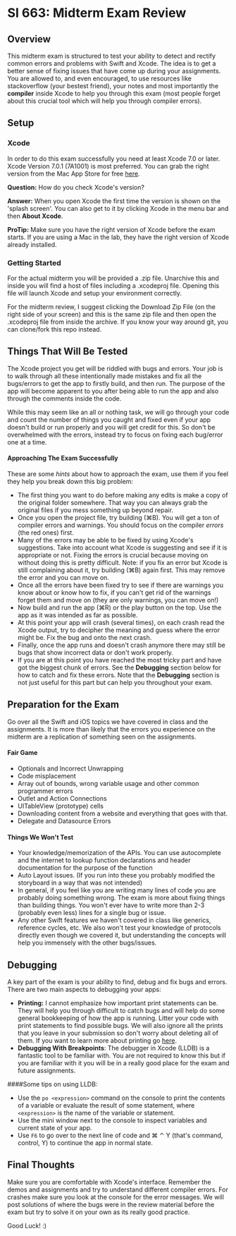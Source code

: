 # SI 663: Midterm Exam Review

## Overview

This midterm exam is structured to test your ability to detect and rectify common errors and problems with Swift and Xcode. The idea is to get a better sense of fixing issues that have  come up during your assignments. You are allowed to, and even encouraged, to use resources like stackoverflow (your bestest friend), your notes and most importantly the **compiler** inside Xcode to help you through this exam (most people forget about this crucial tool which will help you through compiler errors).

## Setup


### Xcode
In order to do this exam successfully you need at least Xcode 7.0 or later. Xcode Version 7.0.1 (7A1001) is most preferred. You can grab the right version from the Mac App Store for free [here](https://itunes.apple.com/us/app/xcode/id497799835?ls=1&mt=12). 

**Question:** How do you check Xcode's version? 

**Answer:** When you open Xcode the first time the version is shown on the 'splash screen'. You can also get to it by clicking Xcode in the menu bar and then **About Xcode**.

**ProTip:** Make sure you have the right version of Xcode before the exam starts. If you are using a Mac in the lab, they have the right version of Xcode already installed.

### Getting Started

For the actual midterm you will be provided a .zip file. Unarchive this and inside you will find a host of files including a .xcodeproj file. Opening this file will launch Xcode and setup your environment correctly. 

For the midterm review, I suggest clicking the Download Zip File (on the right side of your screen) and this is the same zip file and then open the .xcodeproj file from inside the archive. If you know your way around git, you can clone/fork this repo instead.

## Things That Will Be Tested
The Xcode project you get will be riddled with bugs and errors. Your job is to walk through all these intentionally made mistakes and fix all the bugs/errors to get the app to firstly build, and then run. The purpose of the app will become apparent to you after being able to run the app and also through the comments inside the code. 

While this may seem like an all or nothing task, we will go through your code and count the number of things you caught and fixed even if your app doesn't build or run properly and you will get credit for this. So don't be overwhelmed with the errors, instead try to focus on fixing each bug/error one at a time.
#### Approaching The Exam Successfully
These are some *hints* about how to approach the exam, use them if you feel they help you break down this big problem:
- The first thing you want to do before making any edits is make a copy of the original folder somewhere. That way you can always grab the original files if you mess something up beyond repair. 
- Once you open the project file, try building (⌘B). You will get a ton of compiler errors and warnings. You should focus on the compiler *errors* (the red ones) first.
- Many of the errors may be able to be fixed by using Xcode's suggestions. Take into account what Xcode is suggesting and see if it is appropriate or not. Fixing the errors is crucial because moving on without doing this is pretty difficult. Note: if you fix an error but Xcode is still complaining about it, try building (⌘B) again first. This may remove the error and you can move on.
- Once all the errors have been fixed try to see if there are warnings you know about or know how to fix, if you can't get rid of the warnings forget them and move on (they are only warnings, you can move on!)
- Now build and run the app (⌘R) or the play button on the top. Use the app as it was intended as far as possible.
- At this point your app will crash (several times), on each crash read the Xcode output, try to decipher the meaning and guess where the error might be. Fix the bug and onto the next crash.
- Finally, once the app runs and doesn't crash anymore there may still be bugs that show incorrect data or don't work properly. 
- If you are at this point you have reached the most tricky part and have got the biggest chunk of errors. See the **Debugging** section below for how to catch and fix these errors. Note that the **Debugging** section is not just useful for this part but can help you throughout your exam.


## Preparation for the Exam

Go over all the Swift and iOS topics we have covered in class and the assignments. It is more than likely that the errors you experience on the midterm are a replication of something seen on the assignments.

#### Fair Game
- Optionals and Incorrect Unwrapping
- Code misplacement
- Array out of bounds, wrong variable usage and other common programmer errors
- Outlet and Action Connections
- UITableView (prototype) cells 
- Downloading content from a website and everything that goes with that.
- Delegate and Datasource Errors

#### Things We Won't Test
- Your knowledge/memorization of the APIs. You can use autocomplete and the internet to lookup function declarations and header documentation for the purpose of the function
- Auto Layout issues. (If you run into these you probably modified the storyboard in a way that was not intended)
- In general, if you feel like you are writing many lines of code you are probably doing something wrong. The exam is more about fixing things than building things. You won't ever have to write more than 2-3 (probably even less) lines for a single bug or issue.
- Any other Swift features we haven't covered in class like generics, reference cycles, etc. We also won't test your knowledge of protocols directly even though we covered it, but understanding the concepts will help you immensely with the other bugs/issues.

## Debugging

A key part of the exam is your ability to find, debug and fix bugs and errors.
There are two main aspects to debugging your apps:
- **Printing:** I cannot emphasize how important print statements can be. They will help you through difficult to catch bugs and will help do some general bookkeeping of how the app is running. Litter your code with print statements to find possible bugs. We will also ignore all the prints that you leave in your submission so don't worry about deleting all of them. If you want to learn more about printing go [here](https://developer.apple.com/library/ios/documentation/Swift/Reference/Swift_StandardLibrary_Functions/index.html#//apple_ref/swift/func/s:FSs5printFTGSaP__9separatorSS10terminatorSS_T_).
- **Debugging With Breakpoints**: The debugger in Xcode (LLDB) is a fantastic tool to be familiar with. You are not required to know this but if you are familiar with it you will be in a really good place for the exam and future assignments. 

####Some tips on using LLDB:
- Use the `po <expression>` command on the console to print the contents of a variable or evaluate the result of some statement, where `<expression>` is the name of the variable or statement.
- Use the mini window next to the console to inspect variables and current state of your app.
- Use `F6` to go over to the next line of code and ⌘ ⌃ Y (that's command, control, Y) to continue the app in normal state.

## Final Thoughts
Make sure you are comfortable with Xcode's interface. Remember the demos and assignments and try to understand different compiler errors. For crashes make sure you look at the console
for the error messages. 
We will post solutions of where the bugs were in the review material before the exam but try to solve it on your own as its really good practice.

Good Luck!  :)

